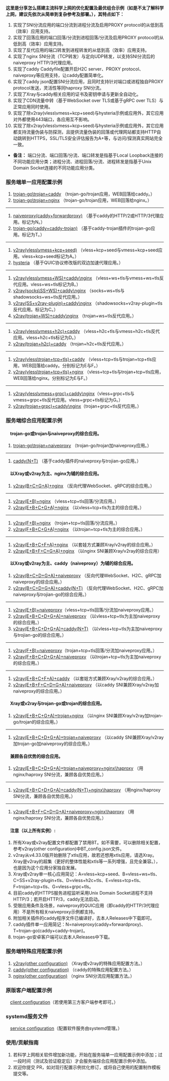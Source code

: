 **这里是分享怎么搭建主流科学上网的优化配置及最优组合示例（如是不太了解科学上网，建议先依次从简单到复杂参考及部署。），其特点如下：**  
1. 实现了SNI分流应用的端口分流到进程分流及启用PROXY protocol的从低到高（效率）应用支持。
2. 实现了回落应用的端口回落/分流到进程回落/分流及启用PROXY protocol的从低到高（效率）应用支持。
3. 实现了反代应用的端口转发到进程转发的从低到高（效率）应用支持。
4. 实现了nginx SNI分流（TCP转发）与定向UDP转发，以支持SNI分流后的naiveproxy HTTP/3代理应用。
5. 实现了caddy Caddyfile配置开启H2C server、PROXY protocol、naiveproxy等应用支持，让caddy配置简单化。
6. 实现了caddy json配置SNI分流应用，且同时支持针对端口或进程独自PROXY protocol发送，灵活性等同haproxy SNI分流。
7. 实现了Xray与caddy相关应用的证书及密钥申请与更新全自动化。
8. 实现了CDN流量中转（基于WebSocket over TLS或基于gRPC over TLS）与正常应用同时使用。
9. 实现了除v2ray(vless\vmess+kcp+seed)与hysteria示例或应用外，其它应用对外都使用443端口，各应用互不影响。
10. 实现了除v2ray(vless\vmess+kcp+seed)与hysteria示例或应用外，其它应用都支持流量伪装与防探测，且提供流量伪装的回落或代理网站都支持HTTP自动跳转到HTTPS，SSL/TLS安全评估报告为A+等，与访问/探测真实网站完全一致。
* **备注：** 端口分流、端口回落/分流、端口转发是指基于Local Loopback连接的不同功能应用分类；进程分流、进程回落/分流、进程转发是指基于Unix Domain Socket连接的不同功能应用分类。

### 服务端单一应用配置示例
1. [trojan-go\trojan+caddy](https://github.com/lxhao61/integrated-examples/tree/main/trojan-go%5Ctrojan%2Bcaddy) （trojan-go/trojan应用，WEB回落给caddy。）
2. [trojan-go\trojan+nginx](https://github.com/lxhao61/integrated-examples/tree/main/trojan-go%5Ctrojan%2Bnginx) （trojan-go/trojan应用，WEB回落给nginx。）
---
1. [naiveproxy(caddy+forwardproxy)](https://github.com/lxhao61/integrated-examples/tree/main/naiveproxy(caddy%2Bforwardproxy)) （基于caddy的HTTP/2或HTTP/3代理应用。标记为N。）
2. [trojan-go(caddy+caddy-trojan)](https://github.com/lxhao61/integrated-examples/tree/main/trojan-go(caddy%2Bcaddy-trojan)) （基于caddy-trojan插件的trojan-go应用。标记为T。）
---
1. [v2ray(vless\vmess+kcp+seed)](https://github.com/lxhao61/integrated-examples/tree/main/v2ray(vless%5Cvmess%2Bkcp%2Bseed)) （vless+kcp+seed与vmess+kcp+seed应用。vless+kcp+seed标记为A。）
2. [hysteria](https://github.com/lxhao61/integrated-examples/tree/main/hysteria) （基于QUIC协议修改版的双边加速代理应用。）
---
1. [v2ray(vless\vmess+WS)+caddy\nginx](https://github.com/lxhao61/integrated-examples/tree/main/v2ray(vless%5Cvmess%2BWS)%2Bcaddy%5Cnginx) （vless+ws+tls与vmess+ws+tls反代应用。vless+ws+tls标记为B。）
2. [v2ray(socks\SS+WS)+caddy\nginx](https://github.com/lxhao61/integrated-examples/tree/main/v2ray(socks%5CSS%2BWS)%2Bcaddy%5Cnginx) （socks+ws+tls与shadowsocks+ws+tls反代应用。）
3. [v2ray(SS+v2ray-plugin)+caddy\nginx](https://github.com/lxhao61/integrated-examples/tree/main/v2ray(SS%2Bv2ray-plugin)%2Bcaddy%5Cnginx) （shadowsocks+v2ray-plugin+tls反代应用。标记为C。）
4. [v2ray(trojan+WS)+caddy\nginx](https://github.com/lxhao61/integrated-examples/tree/main/v2ray(trojan%2BWS)%2Bcaddy%5Cnginx) （trojan+ws+tls反代应用。）
---
1. [v2ray(vless\vmess+h2c)+caddy](https://github.com/lxhao61/integrated-examples/tree/main/v2ray(vless%5Cvmess%2Bh2c)%2Bcaddy) （vless+h2c+tls与vmess+h2c+tls反代应用。vless+h2c+tls标记为D。）
2. [v2ray(trojan+h2c)+caddy](https://github.com/lxhao61/integrated-examples/tree/main/v2ray(trojan%2Bh2c)%2Bcaddy) （trojan+h2c+tls反代应用。）
---
1. [v2ray(vless\trojan+tcp+tls)+caddy](https://github.com/lxhao61/integrated-examples/tree/main/v2ray(vless%5Ctrojan%2Btcp%2Btls)%2Bcaddy) （vless+tcp+tls与trojan+tcp+tls应用，WEB回落给caddy。分别标记为E与F。）
2. [v2ray(vless\trojan+tcp+tls)+nginx](https://github.com/lxhao61/integrated-examples/tree/main/v2ray(vless%5Ctrojan%2Btcp%2Btls)%2Bnginx) （vless+tcp+tls与trojan+tcp+tls应用，WEB回落给nginx。分别标记为E与F。）
---
1. [v2ray(vless\vmess+grpc)+caddy\nginx](https://github.com/lxhao61/integrated-examples/tree/main/v2ray(vless%5Cvmess%2Bgrpc)%2Bcaddy%5Cnginx)（vless+grpc+tls与vmess+grpc+tls反代应用。vless+grpc+tls标记为G。）
2. [v2ray(trojan+grpc)+caddy\nginx](https://github.com/lxhao61/integrated-examples/tree/main/v2ray(trojan%2Bgrpc)%2Bcaddy%5Cnginx)（trojan+grpc+tls反代应用。）

### 服务端综合应用配置示例
#### &emsp;trojan-go或trojan与naiveproxy的综合应用。
1. [trojan-go\trojan+naiveproxy](https://github.com/lxhao61/integrated-examples/tree/main/trojan-go%5Ctrojan%2Bnaiveproxy) （trojan-go/trojan加naiveproxy应用。）
---
1. [caddy(N+T)](https://github.com/lxhao61/integrated-examples/tree/main/caddy(N%2BT)) （基于caddy插件的naiveproxy与trojian-go应用。）
#### &emsp;以Xray或v2ray为主、nginx为辅的综合应用。
1. [v2ray(B+C+G+A)+nginx](https://github.com/lxhao61/integrated-examples/tree/main/v2ray(B%2BC%2BG%2BA)%2Bnginx) （反向代理WebSocket、gRPC的综合应用。）
---
1. [v2ray(E+B)+nginx](https://github.com/lxhao61/integrated-examples/tree/main/v2ray(E%2BB)%2Bnginx) （vless+tcp+tls回落/分流应用。）
2. [v2ray(E+B+C+G+A)+nginx](https://github.com/lxhao61/integrated-examples/tree/main/v2ray(E%2BB%2BC%2BG%2BA)%2Bnginx) （以vless+tcp+tls为主的综合应用。）
---
1. [v2ray(F+B)+nginx](https://github.com/lxhao61/integrated-examples/tree/main/v2ray(F%2BB)%2Bnginx) （trojan+tcp+tls回落/分流应用。）
2. [v2ray(F+B+C+G+A)+nginx](https://github.com/lxhao61/integrated-examples/tree/main/v2ray(F%2BB%2BC%2BG%2BA)%2Bnginx) （以trojan+tcp+tls为主的综合应用。）
---
1. [v2ray(E+B+C+F+A)+nginx](https://github.com/lxhao61/integrated-examples/tree/main/v2ray(E%2BB%2BC%2BF%2BA)%2Bnginx) （以套娃方式兼顾Xray/v2ray的综合应用。）
2. [v2ray(E+B+F+C+G+A)+nginx](https://github.com/lxhao61/integrated-examples/tree/main/v2ray(E%2BB%2BF%2BC%2BG%2BA)%2Bnginx) （以nginx SNI兼顾Xray/v2ray的综合应用）
#### &emsp;以Xray或v2ray为主、caddy（naiveproxy）为辅的综合应用。
1. [v2ray(B+C+D+G+A)+naiveproxy](https://github.com/lxhao61/integrated-examples/tree/main/v2ray(B%2BC%2BD%2BG%2BA)%2Bnaiveproxy) （反向代理WebSocket、H2C、gRPC加naiveproxy的综合应用。）
2. [v2ray(B+C+D+G+A)+caddy(N+T)](https://github.com/lxhao61/integrated-examples/tree/main/v2ray(B%2BC%2BD%2BG%2BA)%2Bcaddy(N%2BT)) （反向代理WebSocket、H2C、gRPC加naiveproxy与trojian-go的综合应用。）
---
1. [v2ray(E+B)+naiveproxy](https://github.com/lxhao61/integrated-examples/tree/main/v2ray(E%2BB)%2Bnaiveproxy)（vless+tcp+tls回落/分流加naiveproxy应用。）
2. [v2ray(E+B+C+D+G+A)+naiveproxy](https://github.com/lxhao61/integrated-examples/tree/main/v2ray(E%2BB%2BC%2BD%2BG%2BA)%2Bnaiveproxy) （以vless+tcp+tls为主加naiveproxy的综合应用。）
3. [v2ray(E+B+C+D+G+A)+caddy(N+T)](https://github.com/lxhao61/integrated-examples/tree/main/v2ray(E%2BB%2BC%2BD%2BG%2BA)%2Bcaddy(N%2BT)) （以vless+tcp+tls为主加naiveproxy与trojian-go的综合应用。）
---
1. [v2ray(F+B)+naiveproxy](https://github.com/lxhao61/integrated-examples/tree/main/v2ray(F%2BB)%2Bnaiveproxy)（trojan+tcp+tls回落/分流加naiveproxy应用。）
2. [v2ray(F+B+C+D+G+A)+naiveproxy](https://github.com/lxhao61/integrated-examples/tree/main/v2ray(F%2BB%2BC%2BD%2BG%2BA)%2Bnaiveproxy) （以trojan+tcp+tls为主加naiveproxy的综合应用。）
---
1. [v2ray(E+B+C+F+A)+caddy](https://github.com/lxhao61/integrated-examples/tree/main/v2ray(E%2BB%2BC%2BF%2BA)%2Bcaddy) （以套娃方式兼顾Xray/v2ray的综合应用。）
2. [v2ray(E+B+F+C+D+G+A)+naiveproxy](https://github.com/lxhao61/integrated-examples/tree/main/v2ray(E%2BB%2BF%2BC%2BD%2BG%2BA)%2Bnaiveproxy) （以caddy SNI兼顾Xray/v2ray加naiveproxy的综合应用。）
#### &emsp;Xray或v2ray与trojan-go或trojan的综合应用。
1. [v2ray(E+B+C+G+A)+trojan+nginx](https://github.com/lxhao61/integrated-examples/tree/main/v2ray(E%2BB%2BC%2BG%2BA)%2Btrojan%2Bnginx) （以nginx SNI兼顾Xray/v2ray加trojan-go/trojan的综合应用。）
---
1. [v2ray(E+B+C+D+G+A)+trojan+naiveproxy](https://github.com/lxhao61/integrated-examples/tree/main/v2ray(E%2BB%2BC%2BD%2BG%2BA)%2Btrojan%2Bnaiveproxy) （以caddy SNI兼顾Xray/v2ray加trojan-go加naiveproxy的综合应用。）
#### &emsp;兼顾各自优势的综合应用。
1. [v2ray(E+B+C+D+G+A)+trojan+naiveproxy+nginx\haproxy](https://github.com/lxhao61/integrated-examples/tree/main/v2ray(E%2BB%2BC%2BD%2BG%2BA)%2Btrojan%2Bnaiveproxy%2Bnginx%5Chaproxy) （用nginx/haproxy SNI分流，兼顾各自优势应用。）
---
1. [v2ray(E+B+C+D+G+A)+caddy(N+T)+nginx\haproxy](https://github.com/lxhao61/integrated-examples/tree/main/v2ray(E%2BB%2BC%2BD%2BG%2BA)%2Bcaddy(N%2BT)%2Bnginx%5Chaproxy) （用nginx/haproxy SNI分流，兼顾各自优势应用。）
---
1. [v2ray(E+B+F+C+D+G+A)+naiveproxy+nginx\haproxy](https://github.com/lxhao61/integrated-examples/tree/main/v2ray(E%2BB%2BF%2BC%2BD%2BG%2BA)%2Bnaiveproxy%2Bnginx%5Chaproxy) （用nginx/haproxy SNI分流，兼顾各自优势应用。）
#### &emsp;注意（以上所有实例）:
1. 所有Xray或v2ray配置文件都配置了禁用BT。如不需要，可以删除相关配置，参考v2ray(other configuration)中BT_config.json文件。
2. v2ray从v4.33.0版开始删除了xtls应用，故若还想用xtls应用，请选Xray。Xray是v2ray的超集（更好的整体性能和xtls等一系列增强，且完全兼容。），也是因为这个应用分家独自发展。
3. Xray或v2ray单一核心应用简记：A=vless+kcp+seed、B=vless+ws+tls、C=SS+v2ray-plugin+tls、D=vless+h2c+tls、E=vless+tcp+tls、F=trojan+tcp+tls、G=vless+grpc+tls。
4. 目前caddy的HTTPS服务进程监听采用Unix Domain Socket进程不支持HTTP/3；若开启HTTP/3，caddy无法启动。
5. 受限应用条件及场景，naiveproxy的QUIC应用（即caddy的HTTP/3代理应用）不是所有相关naiveproxy示例都支持。
6. 附加相关插件的caddy程序文件已编译好，去本人Releases中下载即可。
7. caddy插件单一应用简记：N=naiveproxy(caddy+forwardproxy)、T=trojan-go(caddy+caddy-trojan)。
8. trojan-go安卓客户端可以去本人Releases中下载。

### 服务端特殊应用配置示例
1. [v2ray(other configuration)](https://github.com/lxhao61/integrated-examples/tree/main/v2ray(other%20configuration)) （Xray或v2ray的特殊应用配置方法。）
2. [caddy(other configuration)](https://github.com/lxhao61/integrated-examples/tree/main/caddy(other%20configuration)) （caddy的特殊应用配置方法。）
3. [nginx(other configuration)](https://github.com/lxhao61/integrated-examples/tree/main/nginx(other%20configuration)) （nginx SNI分流应用配置方法。）

### 原版客户端配置示例
&emsp;[client configuration](https://github.com/lxhao61/integrated-examples/tree/main/client%20configuration)（若使用第三方客户端参考即可。）

### systemd服务文件
&emsp;[service configuration](https://github.com/lxhao61/integrated-examples/tree/main/service%20configuration)（配置软件服务由systemd管理。）

### 使用/贡献指南
1. 若科学上网相关软件增加新功能，开始在服务端单一应用配置示例中添加；过一段时间（测试及验证稳定后）才会服务端综合应用配置示例中添加。
2. 欢迎你提交 PR，如对现行配置示例优化修订，或将自己使用的配置制作模板提交等。
